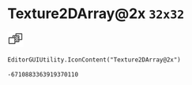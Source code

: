 # Texture2DArray@2x `32x32`
<img src="/img/Texture2DArray@2x.png" width=32 height=32>

``` CSharp
EditorGUIUtility.IconContent("Texture2DArray@2x")
```
```
-6710883363919370110
```
